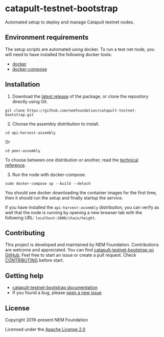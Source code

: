 # catapult-testnet-bootstrap

Automated setup to deploy and manage Catapult testnet nodes.

## Environment requirements

The setup scripts are automated using docker. To run a test net node, you will need to have installed the following docker tools:

* [docker](https://docs.docker.com/install/#server)
* [docker-compose](https://docs.docker.com/compose/install/#install-compose)

## Installation

1. Download the [latest release](https://github.com/nemfoundation/catapult-testnet-bootstrap) of the package, or clone the repository directly using Git.

```git clone https://github.com/nemfoundation/catapult-testnet-bootstrap.git```

2. Choose the assembly distribution to install.

```cd api-harvest-assembly```

Or

```cd peer-assembly```

To choose between one distribution or another, read the [technical reference](https://nemtech.github.io/guides/network/running-a-test-net-node.html#installation).         

3. Run the node with docker-compose.

```sudo docker-compose up --build --detach```

You should see docker downloading the container images for the first time, then it should run the setup and finally startup the service.

If you have installed the ``api-harvest-assembly`` distribution, you can verify as well that the node is running by opening a new browser tab with the following URL: ``localhost:3000/chain/height``.

## Contributing

This project is developed and maintained by NEM Foundation. Contributions are welcome and appreciated. You can find [catapult-testnet-bootstrap on GitHub][self];
Feel free to start an issue or create a pull request. Check [CONTRIBUTING](CONTRIBUTING.md) before start.

## Getting help

- [catapult-testnet-bootstrap documentation][docs]
- If you found a bug, please [open a new issue][issues]

## License

Copyright 2019-present NEM Foundation

Licensed under the [Apache License 2.0](LICENSE)

[self]: https://github.com/nemfoundation/catapult-testnet-bootstrap
[docs]: http://nemtech.github.io/guides/network/running-a-test-net-node.html
[issues]: https://github.com/nemfoundation/catapult-testnet-bootstrap/issues
